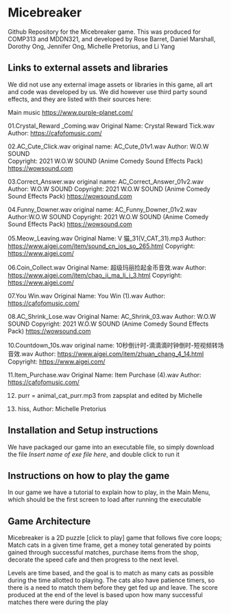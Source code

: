 # Micebreaker
Github Repository for the Micebreaker game. This was produced for COMP313 and MDDN321, and developed by Rose Barret, Daniel Marshall, Dorothy Ong, Jennifer Ong, Michelle Pretorius, and Li Yang

## Links to external assets and libraries
We did not use any external image assets or libraries in this game, all art and code was developed by us. We did however use third party sound effects, and they are listed with their sources here:

Main music
https://www.purple-planet.com/


01.Crystal_Reward _Coming.wav
Original Name: Crystal Reward Tick.wav
Author: https://cafofomusic.com/

02.AC_Cute_Click.wav
original name: AC_Cute_01v1.wav
Author: W.O.W SOUND  
Copyright: 2021 W.O.W SOUND (Anime Comedy Sound Effects Pack) https://wowsound.com

03.Correct_Answer.wav
original name: AC_Correct_Answer_01v2.wav
Author: W.O.W SOUND
Copyright: 2021 W.O.W SOUND (Anime Comedy Sound Effects Pack) https://wowsound.com

04.Funny_Downer.wav
original name: AC_Funny_Downer_01v2.wav
Author:W.O.W SOUND
Copyright:  2021 W.O.W SOUND (Anime Comedy Sound Effects Pack) https://wowsound.com

05.Meow_Leaving.wav
Original Name: V 猫_31(V_CAT_31).mp3
Author: https://www.aigei.com/item/sound_cn_ios_so_265.html
Copyright: https://www.aigei.com/

06.Coin_Collect.wav
Original Name: 超级玛丽捡起金币音效.wav
Author: https://www.aigei.com/item/chao_ji_ma_li_j_3.html
Copyright: https://www.aigei.com/

07.You Win.wav
Original Name: You Win (1).wav
Author: https://cafofomusic.com/

08.AC_Shrink_Lose.wav
Original Name: AC_Shrink_03.wav
Author: W.O.W SOUND
Copyright: 2021 W.O.W SOUND (Anime Comedy Sound Effects Pack) https://wowsound.com

10.Countdown_10s.wav
original name: 10秒倒计时-滴滴滴时钟倒时-短视频转场音效.wav
Author: https://www.aigei.com/item/zhuan_chang_4_14.html
Copyright: https://www.aigei.com/

11.Item_Purchase.wav
Original Name: Item Purchase (4).wav
Author: https://cafofomusic.com/

12. purr = animal_cat_purr.mp3 from zapsplat and edited by Michelle

13. hiss, Author: Michelle Pretorius

## Installation and Setup instructions
We have packaged our game into an executable file, so simply download the file *Insert name of exe file here*, and double click to run it

## Instructions on how to play the game
In our game we have a tutorial to explain how to play, in the Main Menu, which should be the first screen to load after running the executable

## Game Architecture
Micebreaker is a 2D puzzle [click to play] game that follows five core loops; Match cats in a given time frame, get a money total generated by points gained through successful matches, purchase items from the shop, decorate the speed cafe and then progress to the next level. 

Levels are time based, and the goal is to match as many cats as possible during the time allotted to playing. The cats also have patience timers, so there is a need to match them before they get fed up and leave. The score produced at the end of the level is based upon how many successful matches there were during the play

